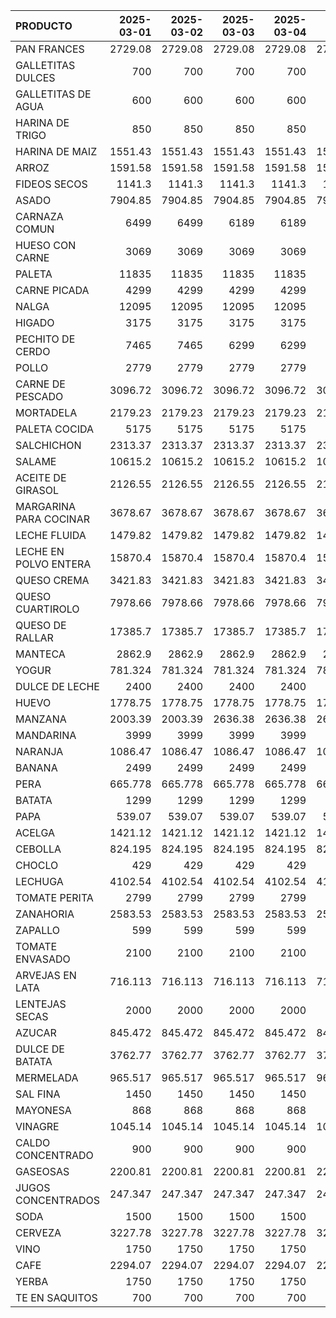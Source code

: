 | PRODUCTO               |   2025-03-01 |   2025-03-02 |   2025-03-03 |   2025-03-04 |   2025-03-05 |   2025-03-06 |
|:-----------------------|-------------:|-------------:|-------------:|-------------:|-------------:|-------------:|
| PAN FRANCES            |     2729.08  |     2729.08  |     2729.08  |     2729.08  |     2729.08  |     2729.08  |
| GALLETITAS DULCES      |      700     |      700     |      700     |      700     |      700     |      700     |
| GALLETITAS DE AGUA     |      600     |      600     |      600     |      600     |      600     |      600     |
| HARINA DE TRIGO        |      850     |      850     |      850     |      850     |      850     |      850     |
| HARINA DE MAIZ         |     1551.43  |     1551.43  |     1551.43  |     1551.43  |     1551.43  |     1551.43  |
| ARROZ                  |     1591.58  |     1591.58  |     1591.58  |     1591.58  |     1591.58  |     1591.58  |
| FIDEOS SECOS           |     1141.3   |     1141.3   |     1141.3   |     1141.3   |     1141.3   |     1445.65  |
| ASADO                  |     7904.85  |     7904.85  |     7904.85  |     7904.85  |     7904.85  |     7904.85  |
| CARNAZA COMUN          |     6499     |     6499     |     6189     |     6189     |     6189     |     6189     |
| HUESO CON CARNE        |     3069     |     3069     |     3069     |     3069     |     3069     |     3069     |
| PALETA                 |    11835     |    11835     |    11835     |    11835     |    11835     |    11835     |
| CARNE PICADA           |     4299     |     4299     |     4299     |     4299     |     4299     |     4299     |
| NALGA                  |    12095     |    12095     |    12095     |    12095     |    12095     |    12095     |
| HIGADO                 |     3175     |     3175     |     3175     |     3175     |     3175     |     3175     |
| PECHITO DE CERDO       |     7465     |     7465     |     6299     |     6299     |     6299     |     6299     |
| POLLO                  |     2779     |     2779     |     2779     |     2779     |     2779     |     2779     |
| CARNE DE PESCADO       |     3096.72  |     3096.72  |     3096.72  |     3096.72  |     3096.72  |     3096.72  |
| MORTADELA              |     2179.23  |     2179.23  |     2179.23  |     2179.23  |     2179.23  |     2179.23  |
| PALETA COCIDA          |     5175     |     5175     |     5175     |     5175     |     5175     |     5175     |
| SALCHICHON             |     2313.37  |     2313.37  |     2313.37  |     2313.37  |     2313.37  |     2313.37  |
| SALAME                 |    10615.2   |    10615.2   |    10615.2   |    10615.2   |    10615.2   |    10615.2   |
| ACEITE DE GIRASOL      |     2126.55  |     2126.55  |     2126.55  |     2126.55  |     2126.55  |     2126.55  |
| MARGARINA PARA COCINAR |     3678.67  |     3678.67  |     3678.67  |     3678.67  |     3678.67  |     3678.67  |
| LECHE FLUIDA           |     1479.82  |     1479.82  |     1479.82  |     1479.82  |     1479.82  |     1479.82  |
| LECHE EN POLVO ENTERA  |    15870.4   |    15870.4   |    15870.4   |    15870.4   |    15870.4   |    15870.4   |
| QUESO CREMA            |     3421.83  |     3421.83  |     3421.83  |     3421.83  |     3421.83  |     3421.83  |
| QUESO CUARTIROLO       |     7978.66  |     7978.66  |     7978.66  |     7978.66  |     7978.66  |     7978.66  |
| QUESO DE RALLAR        |    17385.7   |    17385.7   |    17385.7   |    17385.7   |    17385.7   |    17385.7   |
| MANTECA                |     2862.9   |     2862.9   |     2862.9   |     2862.9   |     2862.9   |     2862.9   |
| YOGUR                  |      781.324 |      781.324 |      781.324 |      781.324 |      781.324 |      781.324 |
| DULCE DE LECHE         |     2400     |     2400     |     2400     |     2400     |     2400     |     2400     |
| HUEVO                  |     1778.75  |     1778.75  |     1778.75  |     1778.75  |     1778.75  |     1778.75  |
| MANZANA                |     2003.39  |     2003.39  |     2636.38  |     2636.38  |     2636.38  |     2636.38  |
| MANDARINA              |     3999     |     3999     |     3999     |     3999     |     3999     |     3999     |
| NARANJA                |     1086.47  |     1086.47  |     1086.47  |     1086.47  |     1086.47  |     1086.47  |
| BANANA                 |     2499     |     2499     |     2499     |     2499     |     2499     |     2499     |
| PERA                   |      665.778 |      665.778 |      665.778 |      665.778 |      665.778 |      665.778 |
| BATATA                 |     1299     |     1299     |     1299     |     1299     |     1299     |     1299     |
| PAPA                   |      539.07  |      539.07  |      539.07  |      539.07  |      539.07  |      539.07  |
| ACELGA                 |     1421.12  |     1421.12  |     1421.12  |     1421.12  |     1421.12  |     1421.12  |
| CEBOLLA                |      824.195 |      824.195 |      824.195 |      824.195 |      824.195 |      824.195 |
| CHOCLO                 |      429     |      429     |      429     |      429     |      429     |      429     |
| LECHUGA                |     4102.54  |     4102.54  |     4102.54  |     4102.54  |     4102.54  |     4102.54  |
| TOMATE PERITA          |     2799     |     2799     |     2799     |     2799     |     2799     |     2699     |
| ZANAHORIA              |     2583.53  |     2583.53  |     2583.53  |     2583.53  |     2583.53  |     2583.53  |
| ZAPALLO                |      599     |      599     |      599     |      599     |      599     |      599     |
| TOMATE ENVASADO        |     2100     |     2100     |     2100     |     2100     |     2100     |     2100     |
| ARVEJAS EN LATA        |      716.113 |      716.113 |      716.113 |      716.113 |      716.113 |      716.113 |
| LENTEJAS SECAS         |     2000     |     2000     |     2000     |     2000     |     2000     |     2000     |
| AZUCAR                 |      845.472 |      845.472 |      845.472 |      845.472 |      845.472 |      845.472 |
| DULCE DE BATATA        |     3762.77  |     3762.77  |     3762.77  |     3762.77  |     3762.77  |     3762.77  |
| MERMELADA              |      965.517 |      965.517 |      965.517 |      965.517 |      965.517 |      965.517 |
| SAL FINA               |     1450     |     1450     |     1450     |     1450     |     1450     |     1450     |
| MAYONESA               |      868     |      868     |      868     |      868     |      868     |      868     |
| VINAGRE                |     1045.14  |     1045.14  |     1045.14  |     1045.14  |     1045.14  |     1045.14  |
| CALDO CONCENTRADO      |      900     |      900     |      900     |      900     |      900     |      900     |
| GASEOSAS               |     2200.81  |     2200.81  |     2200.81  |     2200.81  |     2200.81  |     2200.81  |
| JUGOS CONCENTRADOS     |      247.347 |      247.347 |      247.347 |      247.347 |      247.347 |      247.347 |
| SODA                   |     1500     |     1500     |     1500     |     1500     |     1500     |     1500     |
| CERVEZA                |     3227.78  |     3227.78  |     3227.78  |     3227.78  |     3227.78  |     3227.78  |
| VINO                   |     1750     |     1750     |     1750     |     1750     |     1750     |     1750     |
| CAFE                   |     2294.07  |     2294.07  |     2294.07  |     2294.07  |     2294.07  |     2294.07  |
| YERBA                  |     1750     |     1750     |     1750     |     1750     |     1750     |     1750     |
| TE EN SAQUITOS         |      700     |      700     |      700     |      700     |      700     |      700     |